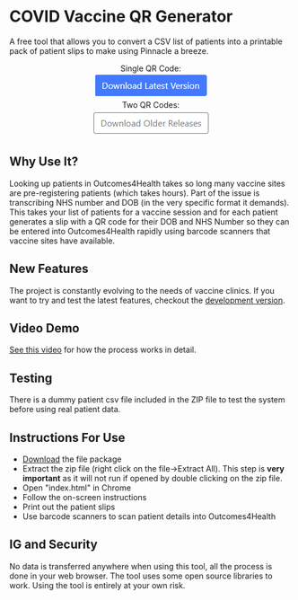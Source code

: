 
# COVID Vaccine QR Generator
A free tool that allows you to convert a CSV list of patients into a printable pack of patient slips to make using Pinnacle a breeze.

<p align="center">
 Single QR Code:<br>
<a href="https://github.com/DrMikeyS/COVIDVaccinePatientSlips/archive/refs/tags/2.0b.zip"><img src="https://github.com/DrMikeyS/COVIDVaccinePatientSlips/blob/dev/img/downloadlatest.png?raw=true"></a>
<br>
 Two QR Codes:<br>
<a href="https://github.com/DrMikeyS/COVIDVaccinePatientSlips/archive/refs/tags/1.1.zip"><img src="https://github.com/DrMikeyS/COVIDVaccinePatientSlips/blob/dev/img/downloadolder.png?raw=true"></a>
</p>

## Why Use It?
Looking up patients in Outcomes4Health takes so long many vaccine sites are pre-registering patients (which takes hours). Part of the issue is transcribing NHS number and DOB (in the very specific format it demands). This takes your list of patients for a vaccine session and for each patient generates a slip with a QR code for their DOB and NHS Number so they can be entered into Outcomes4Health rapidly using barcode scanners that vaccine sites have available. 

## New Features
The project is constantly evolving to the needs of vaccine clinics. If you want to try and test the latest features, checkout the [development version](https://github.com/DrMikeyS/COVIDVaccinePatientSlips/tree/dev).

## Video Demo
[See this video](https://www.youtube.com/watch?v=pA-5K7eZB7Q) for how the process works in detail. 

##  Testing
There is a dummy patient csv file included in the ZIP file to test the system before using real patient data.

## Instructions For Use

 - [Download](https://github.com/DrMikeyS/COVIDVaccinePatientSlips/archive/refs/tags/2.0b.zip) the file package
 - Extract the zip file (right click on the file->Extract All). This step is **very important** as it will not run if opened by double clicking on the zip file.
 - Open "index.html" in Chrome
 - Follow the on-screen instructions
 - Print out the patient slips
 - Use barcode scanners to scan patient details into Outcomes4Health

## IG and Security
No data is transferred anywhere when using this tool, all the process is done in your web browser. The tool uses some open source libraries to work. Using the tool is entirely at your own risk.
